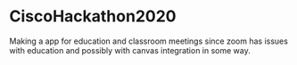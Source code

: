 # CiscoHackathon2020
Making a app for education and classroom meetings since zoom has issues with education and possibly with canvas integration in some way. 
